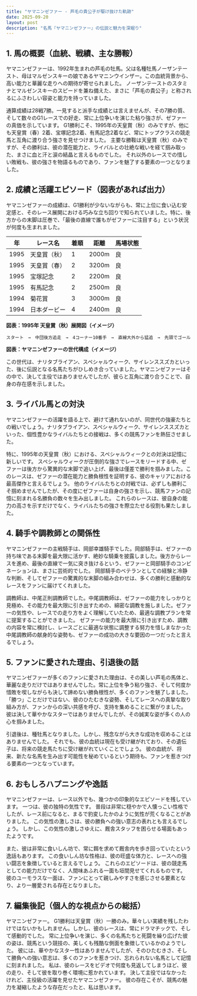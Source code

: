 ```yaml
---
title: "ヤマニンゼファー - 芦毛の貴公子が駆け抜けた軌跡"
date: 2025-09-20
layout: post
description: "名馬『ヤマニンゼファー』の伝説と魅力を深堀り"
---
```


## 1. 馬の概要（血統、戦績、主な勝鞍）


ヤマニンゼファーは、1992年生まれの芦毛の牡馬。父は名種牡馬ノーザンテースト、母はマルゼンスキーの娘であるヤマニンウインザー。この血統背景から、高い能力と華麗な走りへの期待が寄せられました。  ノーザンテーストのスタミナとマルゼンスキーのスピードを兼ね備えた、まさに「芦毛の貴公子」と称されるにふさわしい容姿と能力を持っていました。

通算成績は28戦7勝。一見すると派手な成績とは言えませんが、その7勝の質、そして数々のG1レースでの好走、常に上位争いを演じた粘り強さが、ゼファーの真価を示しています。  G1勝利こそ、1995年の天皇賞（秋）のみですが、他にも天皇賞（春）2着、宝塚記念2着、有馬記念2着など、常にトップクラスの競走馬と互角に渡り合う強さを見せつけました。  主要な勝鞍は天皇賞（秋）のみですが、その勝利は、彼の潜在能力と、ライバルとの壮絶な戦いを経て掴み取った、まさに血と汗と涙の結晶と言えるものでした。  それ以外のレースでの惜しい敗戦も、彼の強さを物語るものであり、ファンを魅了する要素の一つとなりました。


## 2. 成績と活躍エピソード（図表があれば出力）


ヤマニンゼファーの成績は、G1勝利が少ないながらも、常に上位に食い込む安定感と、そのレース展開における巧みな立ち回りで知られていました。特に、後方からの末脚は圧巻で、「最後の直線で誰もがゼファーに注目する」という状況が何度も生まれました。

| 年 | レース名             | 着順 | 距離 | 馬場状態 |
|---|----------------------|-----|-----|---------|
| 1995 | 天皇賞（秋）         | 1   | 2000m| 良       |
| 1995 | 天皇賞（春）         | 2   | 3200m| 良       |
| 1995 | 宝塚記念             | 2   | 2200m| 良       |
| 1995 | 有馬記念             | 2   | 2500m| 良       |
| 1994 | 菊花賞               | 3   | 3000m| 良       |
| 1994 | 日本ダービー           | 4   | 2400m| 良       |


**図表：1995年 天皇賞（秋）展開図（イメージ）**

```
スタート　→　中団後方追走　→　4コーナー10番手　→　直線大外から猛追　→　先頭でゴール
```

**図表：ヤマニンゼファーの世代構成（イメージ）**

この世代は、ナリタブライアン、スペシャルウィーク、サイレンススズカといった、後に伝説となる名馬たちがひしめき合っていました。ヤマニンゼファーはその中で、決して主役ではありませんでしたが、彼らと互角に渡り合うことで、自身の存在感を示しました。


## 3. ライバル馬との対決


ヤマニンゼファーの活躍を語る上で、避けて通れないのが、同世代の強豪たちとの戦いでしょう。ナリタブライアン、スペシャルウィーク、サイレンススズカといった、個性豊かなライバルたちとの接戦は、多くの競馬ファンを熱狂させました。

特に、1995年の天皇賞（秋）における、スペシャルウィークとの対決は記憶に新しいです。  スペシャルウィークが圧倒的な強さでレースをリードする中、ゼファーは後方から驚異的な末脚で追い上げ、最後は僅差で勝利を掴みました。このレースは、ゼファーの潜在能力と勝負根性を証明する、彼のキャリアにおける最高傑作と言えるでしょう。  他のライバルたちとの対戦では、必ずしも勝利こそ掴めませんでしたが、その度にゼファーは自身の強さを示し、競馬ファンの記憶に刻まれる名勝負の数々を生み出しました。  これらのレースは、彼自身の能力の高さを示すだけでなく、ライバルたちの強さを際立たせる役割も果たしました。


## 4. 騎手や調教師との関係性


ヤマニンゼファーの主戦騎手は、岡部幸雄騎手でした。岡部騎手は、ゼファーの持ち味である末脚を最大限に活かす、絶妙な騎乗を披露しました。後方からレースを進め、最後の直線で一気に突き抜けるという、ゼファーと岡部騎手のコンビネーションは、まさに芸術的でした。  岡部騎手のベテランとしての経験と冷静な判断、そしてゼファーの驚異的な末脚の組み合わせは、多くの勝利と感動的なレースをファンに届けてくれました。

調教師は、中尾正則調教師でした。中尾調教師は、ゼファーの能力をしっかりと見極め、その能力を最大限に引き出すための、綿密な調教を施しました。ゼファーの気性や、レースでの走り方をよく理解していたため、最適な調教プランを常に提案することができました。  ゼファーの能力を最大限に引き出すため、調教の内容を常に検討し、レースごとに最適な状態に調整する努力を惜しまなかった中尾調教師の献身的な姿勢も、ゼファーの成功の大きな要因の一つだったと言えるでしょう。


## 5. ファンに愛された理由、引退後の話


ヤマニンゼファーが多くのファンに愛された理由は、その美しい芦毛の馬体と、華麗な走りだけではありませんでした。常に上位を争う粘り強さ、そして何度か惜敗を喫しながらも決して諦めない勝負根性が、多くのファンを魅了しました。  「勝つ」ことだけではない、彼のひたむきな姿勢、そしてレースへの真摯な取り組み方が、ファンからの深い共感を呼び、支持を集めることに繋がりました。  彼は決して華やかなスターではありませんでしたが、その誠実な姿が多くの人の心を掴みました。

引退後は、種牡馬となりました。しかし、残念ながら大きな成功を収めることはありませんでした。  それでも、彼の血統は現在も受け継がれており、その遺伝子は、将来の競走馬たちに受け継がれていくことでしょう。  彼の血統が、将来、新たな名馬を生み出す可能性を秘めているという期待も、ファンを惹きつける要素の一つとなっています。


## 6. おもしろハプニングや逸話


ヤマニンゼファーは、レース以外でも、幾つかの印象的なエピソードを残しています。  一つは、彼の独特の気性です。  普段は非常に穏やかで人懐っこい性格でしたが、レース前になると、まるで豹変したかのように気性が荒くなることがありました。  この気性の激しさは、彼の勝負への強い意志の表れとも言えるでしょう。  しかし、この気性の激しさゆえに、厩舎スタッフを困らせる場面もあったようです。

また、彼は非常に食いしん坊で、常に餌を求めて厩舎内を歩き回っていたという逸話もあります。  この食いしん坊な性格は、彼の旺盛な体力と、レースへの強い闘志を象徴していると言えるでしょう。  これらのエピソードは、彼の競走馬としての能力だけでなく、人間味あふれる一面も垣間見せてくれるものです。  彼のユーモラスな一面は、ファンにとって親しみやすさを感じさせる要素となり、より一層愛される存在となりました。


## 7. 編集後記（個人的な視点からの総括）


ヤマニンゼファー。  G1勝利は天皇賞（秋）一勝のみ。華々しい実績を残したわけではないかもしれません。しかし、彼のレースは、常にドラマチックで、そして感動的でした。  常に上位争いを演じ、多くの名馬たちと死闘を繰り広げた彼の姿は、競馬という競技の、美しくも残酷な側面を象徴しているかのようでした。  彼には、華やかなスター性はありませんでしたが、そのひたむきさ、そして勝負への強い意志は、多くのファンを惹きつけ、忘れられない名馬として記憶に刻まれました。  私は、彼のレースをビデオで何度も見返してしまうほど、彼の走り、そして彼を取り巻く環境に惹かれています。  決して主役ではなかったけれど、主役級の活躍を見せたヤマニンゼファー。  彼の存在こそが、競馬の魅力を凝縮したような存在だったと、私は思います。
